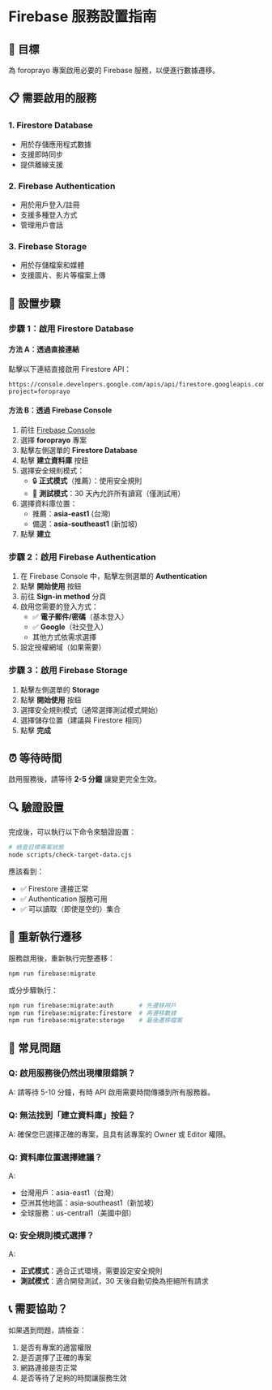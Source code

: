 # Firebase 服務設置指南

## 🎯 目標
為 foroprayo 專案啟用必要的 Firebase 服務，以便進行數據遷移。

## 📋 需要啟用的服務

### 1. Firestore Database
- 用於存儲應用程式數據
- 支援即時同步
- 提供離線支援

### 2. Firebase Authentication  
- 用於用戶登入/註冊
- 支援多種登入方式
- 管理用戶會話

### 3. Firebase Storage
- 用於存儲檔案和媒體
- 支援圖片、影片等檔案上傳

## 🔧 設置步驟

### 步驟 1：啟用 Firestore Database

#### 方法 A：透過直接連結
點擊以下連結直接啟用 Firestore API：
```
https://console.developers.google.com/apis/api/firestore.googleapis.com/overview?project=foroprayo
```

#### 方法 B：透過 Firebase Console
1. 前往 [Firebase Console](https://console.firebase.google.com)
2. 選擇 **foroprayo** 專案
3. 點擊左側選單的 **Firestore Database**
4. 點擊 **建立資料庫** 按鈕
5. 選擇安全規則模式：
   - 🔒 **正式模式**（推薦）：使用安全規則
   - 🧪 **測試模式**：30 天內允許所有讀寫（僅測試用）
6. 選擇資料庫位置：
   - 推薦：**asia-east1** (台灣)
   - 備選：**asia-southeast1** (新加坡)
7. 點擊 **建立**

### 步驟 2：啟用 Firebase Authentication

1. 在 Firebase Console 中，點擊左側選單的 **Authentication**
2. 點擊 **開始使用** 按鈕
3. 前往 **Sign-in method** 分頁
4. 啟用您需要的登入方式：
   - ✅ **電子郵件/密碼**（基本登入）
   - ✅ **Google**（社交登入）
   - 其他方式依需求選擇
5. 設定授權網域（如果需要）

### 步驟 3：啟用 Firebase Storage

1. 點擊左側選單的 **Storage**
2. 點擊 **開始使用** 按鈕
3. 選擇安全規則模式（通常選擇測試模式開始）
4. 選擇儲存位置（建議與 Firestore 相同）
5. 點擊 **完成**

## ⏰ 等待時間

啟用服務後，請等待 **2-5 分鐘** 讓變更完全生效。

## 🔍 驗證設置

完成後，可以執行以下命令來驗證設置：

```bash
# 檢查目標專案狀態
node scripts/check-target-data.cjs
```

應該看到：
- ✅ Firestore 連接正常
- ✅ Authentication 服務可用
- ✅ 可以讀取（即使是空的）集合

## 🚀 重新執行遷移

服務啟用後，重新執行完整遷移：

```bash
npm run firebase:migrate
```

或分步驟執行：

```bash
npm run firebase:migrate:auth       # 先遷移用戶
npm run firebase:migrate:firestore  # 再遷移數據
npm run firebase:migrate:storage    # 最後遷移檔案
```

## 🔧 常見問題

### Q: 啟用服務後仍然出現權限錯誤？
A: 請等待 5-10 分鐘，有時 API 啟用需要時間傳播到所有服務器。

### Q: 無法找到「建立資料庫」按鈕？
A: 確保您已選擇正確的專案，且具有該專案的 Owner 或 Editor 權限。

### Q: 資料庫位置選擇建議？
A: 
- 台灣用戶：asia-east1（台灣）
- 亞洲其他地區：asia-southeast1（新加坡）
- 全球服務：us-central1（美國中部）

### Q: 安全規則模式選擇？
A:
- **正式模式**：適合正式環境，需要設定安全規則
- **測試模式**：適合開發測試，30 天後自動切換為拒絕所有請求

## 📞 需要協助？

如果遇到問題，請檢查：
1. 是否有專案的適當權限
2. 是否選擇了正確的專案
3. 網路連接是否正常
4. 是否等待了足夠的時間讓服務生效 